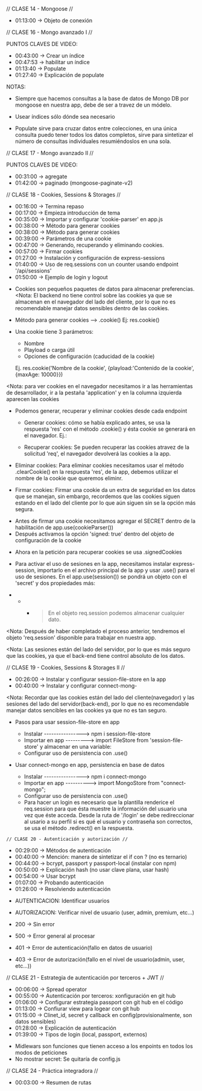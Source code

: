 // CLASE 14 - Mongoose //

- 01:13:00 -> Objeto de conexión
  <!-- ---------------------------------------------------------- -->
  <!-- ---------------------------------------------------------- -->

// CLASE 16 - Mongo avanzado I //

PUNTOS CLAVES DE VIDEO:

- 00:43:00 -> Crear un índice
- 00:47:53 -> habilitar un índice
- 01:13:40 -> Populate
- 01:27:40 -> Explicación de populate

NOTAS:

- Siempre que hacemos consultas a la base de datos de Mongo DB por mongoose en nuestra app, debe de ser a travez de un módelo.

- Usear índices sólo dónde sea necesario

- Populate sirve para cruzar datos entre colecciones, en una única consulta puedo tener todos los datos completos, sirve para sintetizar el número de consultas individuales resumiéndoslos en una sola.
  <!-- ---------------------------------------------------------- -->
  <!-- ---------------------------------------------------------- -->

// CLASE 17 - Mongo avanzado II //

PUNTOS CLAVES DE VIDEO:

- 00:31:00 -> agregate
- 01:42:00 -> paginado (mongoose-paginate-v2)
  <!-- ---------------------------------------------------------- -->
  <!-- ---------------------------------------------------------- -->

// CLASE 18 - Cookies, Sessions & Storages //

<!-- PUNTOS CLAVES DE VIDEO:
-->

- 00:16:00 -> Termina repaso
- 00:17:00 -> Empieza introducción de tema
- 00:35:00 -> Importar y configurar 'cookie-parser' en app.js
- 00:38:00 -> Método para generar cookies
- 00:38:00 -> Método para generar cookies
- 00:39:00 -> Parámetros de una cookie
- 00:47:00 -> Generando, recuperando y eliminando cookies.
- 00:57:00 -> Firmar cookies
- 01:27:00 -> Instalación y configuración de express-sessions
- 01:40:00 -> Uso de req.sessions con un counter usando endpoint '/api/sessions'
- 01:50:00 -> Ejemplo de login y logout

<!-- NOTAS:
-->

- Cookies son pequeños paquetes de datos para almacenar preferencias.
  <Nota: El backend no tiene control sobre las cookies ya que se almacenan en el navegador del lado del cliente, por lo que no es recomendable manejar datos sensibles dentro de las cookies.

* Método para generar cookies --> .cookie()
  Ej: res.cookie() <!-- Si la cookie es generada dentro de un método de rutas como GET, podemos usar el método en la respuesta de la petición(res)  -->
* Una cookie tiene 3 parámetros:

  - Nombre
  - Playload o carga útil
  - Opciones de configuración (caducidad de la cookie)

  Ej. res.cookie('Nombre de la cookie', {playload:'Contenido de la cookie', {maxAge: 10000}})<!-- maxAge es el tiempo de vida de la cookie, se mide en milisegundos -->

<Nota: para ver cookies en el navegador necesitamos ir a las herramientas de desarrollador, ir a la pestaña 'application' y en la columna izquierda aparecen las cookies

- Podemos generar, recuperar y eliminar cookies desde cada endpoint

  - Generar cookies: cómo se había explicado antes, se usa la respuesta 'res' con el método .cookie() y ésta cookie se generará en el navegador. Ej.:
      <!-- Ej.:
      router.get("/setCookies", async (req, res)=>
      {res.cookie('mi_cookie_','contenido o playload, {maxAge:10000})}
      -->

  - Recuperar cookies: Se pueden recuperar las cookies atravez de la solicitud 'req', el navegador devolverá las cookies a la app.

      <!-- Ej.:
      router.get("/getCookies", async (req, res)=>{
      res.send(req.cookie)
      }
      -->

- Eliminar cookies: Para eliminar cookies necesitamos usar el método .clearCookie() en la respuesta 'res', de la app, debemos utilizar el nombre de la cookie que queremos eliminr.
    <!-- Ej.:router.get("/getCookies", async (req, res)=>{
      res.send(req.clearCookie('mi_cookie'))
      }
      -->

* Firmar cookies: Firmar una cookie da un extra de seguridad en los datos que se manejan, sin embargo, recordemos que las cookies siguen estando en el lado del cliente por lo que aún siguen sin se la opción más segura.

- Antes de firmar una cookie necesitamos agregar el SECRET dentro de la habilitación de app.use(cookieParser())
     <!-- Ej.:
    app.use(cookieParser(config.SECRET)) 
      -->
- Después activamos la opción 'signed: true' dentro del objeto de configuración de la cookie
<!-- Ej.:
  res.cookie("mi_cookie", "ésta es la primer cookie", { maxAge: 100000, signed: true });
 -->

- Ahora en la petición para recuperar cookies se usa .signedCookies
  <!-- Ej.:
  res.status(200).send({ origin: config.SERVER, playload: req.signedCookies });
   -->

* Para activar el uso de sesiones en la app, necesitamos instalar express-session, importarlo en el archivo principal de la app y usar .use() para el uso de sesiones.
  En el app.use(session()) se pondrá un objeto con el 'secret' y dos propiedades más:

<!-- Ej.:
  app.use(
  session({
    secret: config.SECRET,
    resave: true,
    saveUninitialized: true,
  })
);
 -->

- - - > En el objeto req.session podemos almacenar cualquier dato.
    <!-- Ej.:
      req.session.userName = 'Rei'
      req.session.counter = 1
      req.session.user = {
          email: "clair@gmail.com",
          password: "claire123",
          name: "Claire La Fout",}
     -->

<Nota: Después de haber completado el proceso anterior, tendremos el objeto 'req.session' disponible para trabajar en nuestra app.

<Nota: Las sesiones están del lado del servidor, por lo que es más seguro que las cookies, ya que el back-end tiene control absoluto de los datos.

<!-- ---------------------------------------------------------- -->
<!-- ---------------------------------------------------------- -->

// CLASE 19 - Cookies, Sessions & Storages II //

<!-- PUNTOS CLAVES DE VIDEO:
-->

- 00:26:00 -> Instalar y configurar session-file-store en la app
- 00:40:00 -> Instalar y configurar connect-mong-
<!-- NOTAS:
-->

<Nota: Recordar que las cookies están del lado del cliente(navegador) y las sesiones del lado del servidor(back-end), por lo que no es recomendable manejar datos sencibles en las cookies ya que no es tan seguro.

- Pasos para usar session-file-store en app

  - Instalar ----------------> npm i session-file-store
  - Importar en app ---------> import FileStore from 'session-file-store' y almacenar en una variable: <!-- const fileStorage = FileStore(session) -->
  - Configurar uso de persistencia con .use()
  <!--
  app.use(
  session({
    store: new fileStorage({ path: "./sessions", ttl: 100, retries: 0 }),
    secret: config.SECRET,
    resave: true,
    saveUninitialized: true,
  })
   -->

- Usar connect-mongo en app, persistencia en base de datos
  - Instalar ----------------> npm i connect-mongo
  - Importar en app ----------> import MongoStore from "connect-mongo";
  - Configurar uso de persistencia con .use()
      <!-- 
      app.use(
      session({
        store:MongoStore.create({
          mongoUrl: config.MONGO_URI,
          TTL: 15
        })
        secret: config.SECRET,
        resave: true,
        saveUninitialized: true,
      })
       -->

  * Para hacer un login es necesario que la plantilla renderice el req.session para que ésta muestre la información del usuario una vez que éste acceda. 
  Desde la ruta de '/login' se debe redireccionar al usario a su perfil si es qué el usuario y contraseña son correctos, se usa el método .redirect() en la respuesta. 
  <!-- Ej.:

  router.post('.login', (req, res)=> {
    savedUser.email === email && savedUser.password === password
      ? res.redirect("/profile")
  })
   -->

<!-- ---------------------------------------------------------- -->
<!-- ---------------------------------------------------------- -->
    // CLASE 20 - Autenticación y autorización //

<!-- PUNTOS CLAVES DE VIDEO:
-->

- 00:29:00 -> Métodos de autenticación
- 00:40:00 -> Mención: manera de sintetizar el if con ? (no es ternario)
- 00:44:00 -> bcrypt, passport y passport-local (instalar con npm)
- 00:50:00 -> Explicación hash (no usar clave plana, usar hash)
- 00:54:00 -> Usar bcrypt
- 01:07:00 -> Probando autenticación
- 01:26:00 -> Resolviendo autenticación

<!-- NOTAS:
-->

- AUTENTICACION: Identificar usuarios
- AUTORIZACION: Verificar nivel de usuario (user, admin, premium, etc...)

- 200 -> Sin error
- 500 -> Error general al procesar
- 401 -> Error de autenticación(fallo en datos de usuario)
- 403 -> Error de autorización(fallo en el nivel de usuario(admin, user, etc...))

<!-- ---------------------------------------------------------- -->
<!-- ---------------------------------------------------------- -->

// CLASE 21 - Estrategia de autenticación por terceros + JWT //

<!-- PUNTOS CLAVES DE VIDEO:
retraso de 4 minutos
-->

- 00:06:00 -> Spread operator
- 00:55:00 -> Autenticación por terceros: xonfiguración en git hub
- 01:06:00 -> Configurar estrategia passport con git hub en el código
- 01:13:00 -> Confiurar view para logear con git hub
- 01:15:00 -> Clinet_id, secret y callback en config(provisionalmente, son datos sensibles)
- 01:28:00 -> Explicación de autenticación
- 01:39:00 -> Tipos de login (local, passport, externos)

<!-- NOTAS:
-->

- Midlewars son funciones que tienen acceso a los enpoints en todos los modos de peticiones
- No mostrar secret: Se quitaría de config.js

<!-- ---------------------------------------------------------- -->
<!-- ---------------------------------------------------------- -->

// CLASE 24 - Práctica integradora //
<!-- PUNTOS CLAVES DE VIDEO:
retraso de 4 minutos
-->

- 00:03:00 -> Resumen de rutas


<!-- NOTAS:
-->


<!-- ---------------------------------------------------------- -->
<!-- ---------------------------------------------------------- -->
